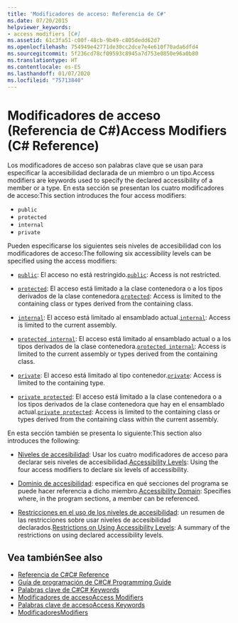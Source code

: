 ```yaml
---
title: 'Modificadores de acceso: Referencia de C#'
ms.date: 07/20/2015
helpviewer_keywords:
- access modifiers [C#]
ms.assetid: 61c3fa51-c00f-48cb-9b49-c805dedd62d7
ms.openlocfilehash: 754949e42771de30cc2dce7e4e610f70ada6dfd4
ms.sourcegitcommit: 5f236cd78cf09593c8945a7d753e0850e96a0b80
ms.translationtype: HT
ms.contentlocale: es-ES
ms.lasthandoff: 01/07/2020
ms.locfileid: "75713840"
---
```

# <a name="access-modifiers-c-reference"></a><span data-ttu-id="59ea4-102">Modificadores de acceso (Referencia de C#)</span><span class="sxs-lookup"><span data-stu-id="59ea4-102">Access Modifiers (C# Reference)</span></span>
<span data-ttu-id="59ea4-103">Los modificadores de acceso son palabras clave que se usan para especificar la accesibilidad declarada de un miembro o un tipo.</span><span class="sxs-lookup"><span data-stu-id="59ea4-103">Access modifiers are keywords used to specify the declared accessibility of a member or a type.</span></span> <span data-ttu-id="59ea4-104">En esta sección se presentan los cuatro modificadores de acceso:</span><span class="sxs-lookup"><span data-stu-id="59ea4-104">This section introduces the four access modifiers:</span></span>  
  
- `public`
- `protected`
- `internal`
- `private`
  
 <span data-ttu-id="59ea4-105">Pueden especificarse los siguientes seis niveles de accesibilidad con los modificadores de acceso:</span><span class="sxs-lookup"><span data-stu-id="59ea4-105">The following six accessibility levels can be specified using the access modifiers:</span></span>  
  
- <span data-ttu-id="59ea4-106">[`public`](public.md): El acceso no está restringido.</span><span class="sxs-lookup"><span data-stu-id="59ea4-106">[`public`](public.md): Access is not restricted.</span></span>  
  
- <span data-ttu-id="59ea4-107">[`protected`](protected.md): El acceso está limitado a la clase contenedora o a los tipos derivados de la clase contenedora.</span><span class="sxs-lookup"><span data-stu-id="59ea4-107">[`protected`](protected.md): Access is limited to the containing class or types derived from the containing class.</span></span>  
  
- <span data-ttu-id="59ea4-108">[`internal`](internal.md): El acceso está limitado al ensamblado actual.</span><span class="sxs-lookup"><span data-stu-id="59ea4-108">[`internal`](internal.md): Access is limited to the current assembly.</span></span>  
  
- <span data-ttu-id="59ea4-109">[`protected internal`](protected-internal.md): El acceso está limitado al ensamblado actual o a los tipos derivados de la clase contenedora.</span><span class="sxs-lookup"><span data-stu-id="59ea4-109">[`protected internal`](protected-internal.md): Access is limited to the current assembly or types derived from the containing class.</span></span>  
  
- <span data-ttu-id="59ea4-110">[`private`](private.md): El acceso está limitado al tipo contenedor.</span><span class="sxs-lookup"><span data-stu-id="59ea4-110">[`private`](private.md): Access is limited to the containing type.</span></span>  

- <span data-ttu-id="59ea4-111">[`private protected`](private-protected.md): El acceso está limitado a la clase contenedora o a los tipos derivados de la clase contenedora que hay en el ensamblado actual.</span><span class="sxs-lookup"><span data-stu-id="59ea4-111">[`private protected`](private-protected.md): Access is limited to the containing class or types derived from the containing class within the current assembly.</span></span>  
  
 <span data-ttu-id="59ea4-112">En esta sección también se presenta lo siguiente:</span><span class="sxs-lookup"><span data-stu-id="59ea4-112">This section also introduces the following:</span></span>  
  
- <span data-ttu-id="59ea4-113">[Niveles de accesibilidad](./accessibility-levels.md): Usar los cuatro modificadores de acceso para declarar seis niveles de accesibilidad.</span><span class="sxs-lookup"><span data-stu-id="59ea4-113">[Accessibility Levels](./accessibility-levels.md): Using the four access modifiers to declare six levels of accessibility.</span></span>  
  
- <span data-ttu-id="59ea4-114">[Dominio de accesibilidad](./accessibility-domain.md): especifica en qué secciones del programa se puede hacer referencia a dicho miembro.</span><span class="sxs-lookup"><span data-stu-id="59ea4-114">[Accessibility Domain](./accessibility-domain.md): Specifies where, in the program sections, a member can be referenced.</span></span>  
  
- <span data-ttu-id="59ea4-115">[Restricciones en el uso de los niveles de accesibilidad](./restrictions-on-using-accessibility-levels.md): un resumen de las restricciones sobre usar niveles de accesibilidad declarados.</span><span class="sxs-lookup"><span data-stu-id="59ea4-115">[Restrictions on Using Accessibility Levels](./restrictions-on-using-accessibility-levels.md): A summary of the restrictions on using declared accessibility levels.</span></span>  
  
## <a name="see-also"></a><span data-ttu-id="59ea4-116">Vea también</span><span class="sxs-lookup"><span data-stu-id="59ea4-116">See also</span></span>

- [<span data-ttu-id="59ea4-117">Referencia de C#</span><span class="sxs-lookup"><span data-stu-id="59ea4-117">C# Reference</span></span>](../index.md)
- [<span data-ttu-id="59ea4-118">Guía de programación de C#</span><span class="sxs-lookup"><span data-stu-id="59ea4-118">C# Programming Guide</span></span>](../../programming-guide/index.md)
- [<span data-ttu-id="59ea4-119">Palabras clave de C#</span><span class="sxs-lookup"><span data-stu-id="59ea4-119">C# Keywords</span></span>](./index.md)
- [<span data-ttu-id="59ea4-120">Modificadores de acceso</span><span class="sxs-lookup"><span data-stu-id="59ea4-120">Access Modifiers</span></span>](../../programming-guide/classes-and-structs/access-modifiers.md)
- [<span data-ttu-id="59ea4-121">Palabras clave de acceso</span><span class="sxs-lookup"><span data-stu-id="59ea4-121">Access Keywords</span></span>](base.md)
- [<span data-ttu-id="59ea4-122">Modificadores</span><span class="sxs-lookup"><span data-stu-id="59ea4-122">Modifiers</span></span>](index.md)
